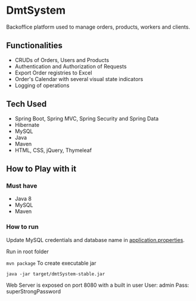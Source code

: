 # DmtSystem
Backoffice platform used to manage orders, products, workers and clients.

## Functionalities
* CRUDs of Orders, Users and Products
* Authentication and Authorization of Requests
* Export Order registries to Excel
* Order's Calendar with several visual state indicators
* Logging of operations

## Tech Used
* Spring Boot, Spring MVC, Spring Security and Spring Data
* Hibernate
* MySQL
* Java 
* Maven
* HTML, CSS, jQuery, Thymeleaf

## How to Play with it

### Must have
* Java 8
* MySQL
* Maven

### How to run

Update MySQL credentials and database name in [application.properties](src/main/resources/application.properties).

Run in root folder

`mvn package` To create executable jar

`java -jar target/dmtSystem-stable.jar`

Web Server is exposed on port 8080 with a built in user 
User: admin
Pass: superStrongPassword
